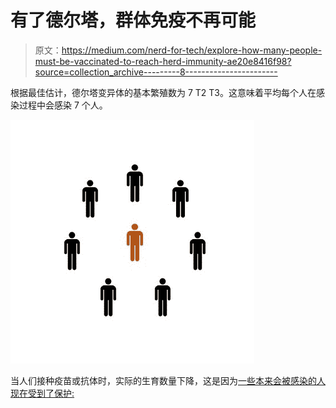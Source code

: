 # 有了德尔塔，群体免疫不再可能

> 原文：<https://medium.com/nerd-for-tech/explore-how-many-people-must-be-vaccinated-to-reach-herd-immunity-ae20e8416f98?source=collection_archive---------8----------------------->

根据最佳估计，德尔塔变异体的基本繁殖数为 7 T2 T3。这意味着平均每个人在感染过程中会感染 7 个人。

![](img/893ea21cfe8dfb202d526db25b6cbfad.png)

当人们接种疫苗或抗体时，实际的生育数量下降，这是因为[一些本来会被感染的人现在受到了保护:](https://www.healthline.com/health-news/heres-how-well-covid-19-vaccines-work-against-the-delta-variant)